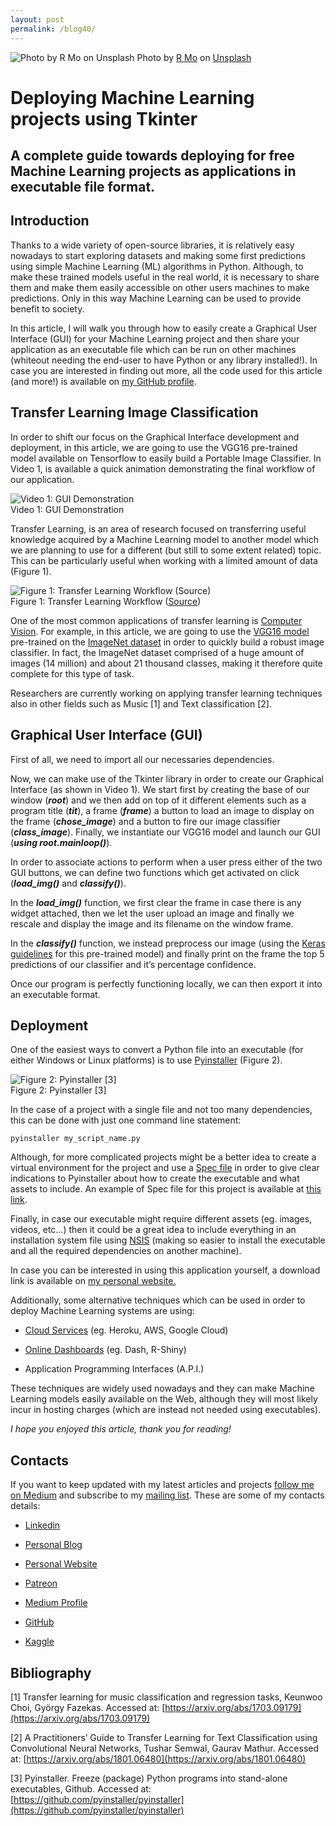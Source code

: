 ```yaml
---
layout: post
permalink: /blog40/
---
```


![Photo by [R Mo](https://unsplash.com/@mooo3721?utm_source=medium&utm_medium=referral) on [Unsplash](https://unsplash.com?utm_source=medium&utm_medium=referral)](https://cdn-images-1.medium.com/max/10150/0*KhRA4Qyf8mV5QmtR)
Photo by [R Mo](https://unsplash.com/@mooo3721?utm_source=medium&utm_medium=referral) on [Unsplash](https://unsplash.com?utm_source=medium&utm_medium=referral)

# Deploying Machine Learning projects using Tkinter

## A complete guide towards deploying for free Machine Learning projects as applications in executable file format.

## Introduction

Thanks to a wide variety of open-source libraries, it is relatively easy nowadays to start exploring datasets and making some first predictions using simple Machine Learning (ML) algorithms in Python. Although, to make these trained models useful in the real world, it is necessary to share them and make them easily accessible on other users machines to make predictions. Only in this way Machine Learning can be used to provide benefit to society.

In this article, I will walk you through how to easily create a Graphical User Interface (GUI) for your Machine Learning project and then share your application as an executable file which can be run on other machines (whiteout needing the end-user to have Python or any library installed!). In case you are interested in finding out more, all the code used for this article (and more!) is available on [my GitHub profile](https://github.com/pierpaolo28/Data-Visualization/tree/master/Tkinter%20ML).

## Transfer Learning Image Classification

In order to shift our focus on the Graphical Interface development and deployment, in this article, we are going to use the VGG16 pre-trained model available on Tensorflow to easily build a Portable Image Classifier. In Video 1, is available a quick animation demonstrating the final workflow of our application.

![Video 1: GUI Demonstration](https://cdn-images-1.medium.com/max/2164/1*JjKKJ0PJGyhq5G1_AUVkwg.gif) <br>
Video 1: GUI Demonstration

Transfer Learning, is an area of research focused on transferring useful knowledge acquired by a Machine Learning model to another model which we are planning to use for a different (but still to some extent related) topic. This can be particularly useful when working with a limited amount of data (Figure 1).

![Figure 1: Transfer Learning Workflow ([Source](https://towardsdatascience.com/a-comprehensive-hands-on-guide-to-transfer-learning-with-real-world-applications-in-deep-learning-212bf3b2f27a))](https://cdn-images-1.medium.com/max/2000/1*b4GiiiIgxhfd3pUd86ZUuw.png)
<br> Figure 1: Transfer Learning Workflow ([Source](https://towardsdatascience.com/a-comprehensive-hands-on-guide-to-transfer-learning-with-real-world-applications-in-deep-learning-212bf3b2f27a))

One of the most common applications of transfer learning is [Computer Vision](https://towardsdatascience.com/roadmap-to-computer-vision-79106beb8be4). For example, in this article, we are going to use the [VGG16 model](https://neurohive.io/en/popular-networks/vgg16/) pre-trained on the [ImageNet dataset](http://www.image-net.org/) in order to quickly build a robust image classifier. In fact, the ImageNet dataset comprised of a huge amount of images (14 million) and about 21 thousand classes, making it therefore quite complete for this type of task.

Researchers are currently working on applying transfer learning techniques also in other fields such as Music [1] and Text classification [2].

## Graphical User Interface (GUI)

First of all, we need to import all our necessaries dependencies.

 <script src="https://gist.github.com/pierpaolo28/ea9bfb9e039c9f3d519668837f5a8374.js"></script>

Now, we can make use of the Tkinter library in order to create our Graphical Interface (as shown in Video 1). We start first by creating the base of our window (***root***) and we then add on top of it different elements such as a program title (***tit***), a frame (***frame***) a button to load an image to display on the frame (***chose_image***) and a button to fire our image classifier (***class_image***). Finally, we instantiate our VGG16 model and launch our GUI (***using root.mainloop()***).

<script src="https://gist.github.com/pierpaolo28/8bdf7a9f412e52dadabb67b1dd535c2d.js"></script>

In order to associate actions to perform when a user press either of the two GUI buttons, we can define two functions which get activated on click (***load_img()*** and ***classify()***).

In the ***load_img()*** function, we first clear the frame in case there is any widget attached, then we let the user upload an image and finally we rescale and display the image and its filename on the window frame.

<script src="https://gist.github.com/pierpaolo28/8c0f4b180e20de2b3e67005e46cedf9f.js"></script>

In the ***classify()*** function, we instead preprocess our image (using the [Keras guidelines](https://keras.io/applications/#vgg16) for this pre-trained model) and finally print on the frame the top 5 predictions of our classifier and it’s percentage confidence.

<script src="https://gist.github.com/pierpaolo28/1a74fa0f3d5e726478fff1b8aadf3991.js"></script>

Once our program is perfectly functioning locally, we can then export it into an executable format.

## Deployment

One of the easiest ways to convert a Python file into an executable (for either Windows or Linux platforms) is to use [Pyinstaller](https://www.pyinstaller.org/) (Figure 2).

![Figure 2: Pyinstaller [3]](https://cdn-images-1.medium.com/max/2000/1*06ypn4XciUhiWApn0wfMPA.jpeg)
<br> Figure 2: Pyinstaller [3]

In the case of a project with a single file and not too many dependencies, this can be done with just one command line statement:

    pyinstaller my_script_name.py

Although, for more complicated projects might be a better idea to create a virtual environment for the project and use a [Spec file](https://pyinstaller.readthedocs.io/en/stable/spec-files.html) in order to give clear indications to Pyinstaller about how to create the executable and what assets to include. An example of Spec file for this project is available at [this link](https://github.com/pierpaolo28/Data-Visualization/blob/master/Tkinter%20ML/main.spec).

Finally, in case our executable might require different assets (eg. images, videos, etc…) then it could be a great idea to include everything in an installation system file using [NSIS](https://nsis.sourceforge.io/Download) (making so easier to install the executable and all the required dependencies on another machine).

In case you can be interested in using this application yourself, a download link is available on [my personal website.](https://pierpaolo28.github.io/Projects/project18.html)

Additionally, some alternative techniques which can be used in order to deploy Machine Learning systems are using:

* [Cloud Services](https://towardsdatascience.com/flask-and-heroku-for-online-machine-learning-deployment-425beb54a274) (eg. Heroku, AWS, Google Cloud)

* [Online Dashboards](https://towardsdatascience.com/interactive-dashboards-for-data-science-51aa038279e5) (eg. Dash, R-Shiny)

* Application Programming Interfaces (A.P.I.)

These techniques are widely used nowadays and they can make Machine Learning models easily available on the Web, although they will most likely incur in hosting charges (which are instead not needed using executables).

*I hope you enjoyed this article, thank you for reading!*

## Contacts

If you want to keep updated with my latest articles and projects [follow me on Medium](https://medium.com/@pierpaoloippolito28?source=post_page---------------------------) and subscribe to my [mailing list](http://eepurl.com/gwO-Dr?source=post_page---------------------------). These are some of my contacts details:

* [Linkedin](https://uk.linkedin.com/in/pier-paolo-ippolito-202917146?source=post_page---------------------------)

* [Personal Blog](https://pierpaolo28.github.io/blog/?source=post_page---------------------------)

* [Personal Website](https://pierpaolo28.github.io/?source=post_page---------------------------)

* [Patreon](https://www.patreon.com/user?u=32155890)

* [Medium Profile](https://towardsdatascience.com/@pierpaoloippolito28?source=post_page---------------------------)

* [GitHub](https://github.com/pierpaolo28?source=post_page---------------------------)

* [Kaggle](https://www.kaggle.com/pierpaolo28?source=post_page---------------------------)

## Bibliography

[1] Transfer learning for music classification and regression tasks, Keunwoo Choi, György Fazekas. Accessed at: [https://arxiv.org/abs/1703.09179](https://arxiv.org/abs/1703.09179)

[2] A Practitioners’ Guide to Transfer Learning for Text Classification using Convolutional Neural Networks, Tushar Semwal, Gaurav Mathur. Accessed at: [https://arxiv.org/abs/1801.06480](https://arxiv.org/abs/1801.06480)

[3] Pyinstaller. Freeze (package) Python programs into stand-alone executables, Github. Accessed at: [https://github.com/pyinstaller/pyinstaller](https://github.com/pyinstaller/pyinstaller)
